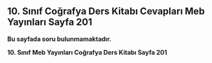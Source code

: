 ## 10. Sınıf Coğrafya Ders Kitabı Cevapları Meb Yayınları Sayfa 201

**Bu sayfada soru bulunmamaktadır.**

**10. Sınıf Meb Yayınları Coğrafya Ders Kitabı Sayfa 201**